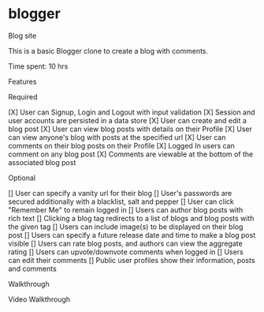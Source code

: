 # blogger
Blog site

This is a basic Blogger clone to create a blog with comments.

Time spent: 10 hrs

Features

Required

 [X] User can Signup, Login and Logout with input validation
 [X] Session and user accounts are persisted in a data store
 [X] User can create and edit a blog post
 [X] User can view blog posts with details on their Profile
 [X] User can view anyone's blog with posts at the specified url
 [X] User can comments on their blog posts on their Profile
 [X] Logged In users can comment on any blog post
 [X] Comments are viewable at the bottom of the associated blog post

Optional

 [] User can specify a vanity url for their blog
 [] User's passwords are secured additionally with a blacklist, salt and pepper
 [] User can click "Remember Me" to remain logged in
 [] Users can author blog posts with rich text
 [] Clicking a blog tag redirects to a list of blogs and blog posts with the given tag
 [] Users can include image(s) to be displayed on their blog post
 [] Users can specify a future release date and time to make a blog post visible
 [] Users can rate blog posts, and authors can view the aggregate rating
 [] Users can upvote/downvote comments when logged in
 [] Users can edit their comments
 [] Public user profiles show their information, posts and comments


Walkthrough

Video Walkthrough